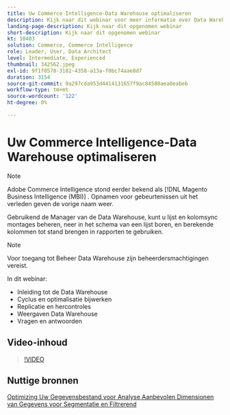 ```yaml
---
title: Uw Commerce Intelligence-Data Warehouse optimaliseren
description: Kijk naar dit webinar voor meer informatie over Data Warehouse Manager.
landing-page-description: Kijk naar dit opgenomen webinar
short-description: Kijk naar dit opgenomen webinar
kt: 10403
solution: Commerce, Commerce Intelligence
role: Leader, User, Data Architect
level: Intermediate, Experienced
thumbnail: 342562.jpeg
exl-id: 9f1f0578-3182-4358-a13a-f0bc74aae8d7
duration: 3154
source-git-commit: 9a297cda953d4414131657f9ac84580aea0eabeb
workflow-type: tm+mt
source-wordcount: '122'
ht-degree: 0%

---
```


# Uw Commerce Intelligence-Data Warehouse optimaliseren

>[!NOTE]
>
>Adobe Commerce Intelligence stond eerder bekend als [!DNL Magento Business Intelligence (MBI)] . Opnamen voor gebeurtenissen uit het verleden geven de vorige naam weer.

Gebruikend de Manager van de Data Warehouse, kunt u lijst en kolomsync montages beheren, neer in het schema van een lijst boren, en berekende kolommen tot stand brengen in rapporten te gebruiken.

>[!NOTE]
>
>Voor toegang tot Beheer Data Warehouse zijn beheerdersmachtigingen vereist.

In dit webinar:

- Inleiding tot de Data Warehouse
- Cyclus en optimalisatie bijwerken
- Replicatie en hercontroles
- Weergaven Data Warehouse
- Vragen en antwoorden

## Video-inhoud

>[!VIDEO](https://video.tv.adobe.com/v/342562?quality=12&learn=on)

## Nuttige bronnen

[ Optimizing Uw Gegevensbestand voor Analyse ](https://experienceleague.adobe.com/docs/commerce-business-intelligence/mbi/best-practices/data/opt-db-analysis.html)
[ Aanbevolen Dimensionen van Gegevens voor Segmentatie en Filtrerend ](https://experienceleague.adobe.com/docs/commerce-business-intelligence/mbi/best-practices/data/segment-filter.html)
